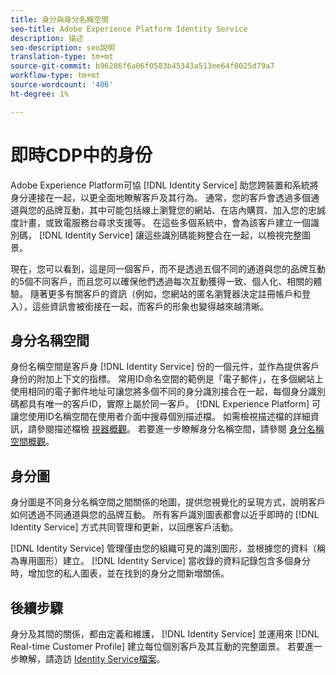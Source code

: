 ```yaml
---
title: 身分與身分名稱空間
seo-title: Adobe Experience Platform Identity Service
description: 描述
seo-description: seo說明
translation-type: tm+mt
source-git-commit: b96286f6a06f0583b45343a513ee64f0025d79a7
workflow-type: tm+mt
source-wordcount: '406'
ht-degree: 1%

---
```



# 即時CDP中的身份

Adobe Experience Platform可協 [!DNL Identity Service] 助您跨裝置和系統將身分連接在一起，以更全面地瞭解客戶及其行為。 通常，您的客戶會透過多個通道與您的品牌互動，其中可能包括線上瀏覽您的網站、在店內購買、加入您的忠誠度計畫，或致電服務台尋求支援等。 在這些多個系統中，會為該客戶建立一個識別碼， [!DNL Identity Service] 讓這些識別碼能夠整合在一起，以檢視完整圖景。

現在，您可以看到，這是同一個客戶，而不是透過五個不同的通道與您的品牌互動的5個不同客戶，而且您可以確保他們透過每次互動獲得一致、個人化、相關的體驗。 隨著更多有關客戶的資訊（例如，您網站的匿名瀏覽器決定註冊帳戶和登入），這些資訊會被銜接在一起，而客戶的形象也變得越來越清晰。

## 身分名稱空間

身份名稱空間是客戶身 [!DNL Identity Service] 份的一個元件，並作為提供客戶身份的附加上下文的指標。 常用ID命名空間的範例是「電子郵件」，在多個網站上使用相同的電子郵件地址可讓您將多個不同的身分識別接合在一起，每個身分識別碼都具有唯一的客戶ID，實際上屬於同一客戶。 [!DNL Experience Platform] 可讓您使用ID名稱空間在使用者介面中搜尋個別描述檔。 如需檢視描述檔的詳細資訊，請參閱描述檔檢 [視器概觀](/help/rtcdp/profile/profile-viewer.md)。 若要進一步瞭解身分名稱空間，請參閱 [身分名稱空間概觀](../../identity-service/namespaces.md)。

## 身分圖

身分圖是不同身分名稱空間之間關係的地圖，提供您視覺化的呈現方式，說明客戶如何透過不同通道與您的品牌互動。 所有客戶識別圖表都會以近乎即時的 [!DNL Identity Service] 方式共同管理和更新，以回應客戶活動。

[!DNL Identity Service] 管理僅由您的組織可見的識別圖形，並根據您的資料（稱為專用圖形）建立。 [!DNL Identity Service] 當收錄的資料記錄包含多個身分時，增加您的私人圖表，並在找到的身分之間新增關係。

## 後續步驟

身分及其間的關係，都由定義和維護， [!DNL Identity Service] 並運用來 [!DNL Real-time Customer Profile] 建立每位個別客戶及其互動的完整圖景。 若要進一步瞭解，請造訪 [Identity Service檔案](../../identity-service/home.md)。